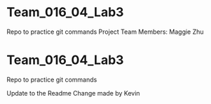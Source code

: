 # Team_016_04_Lab3
Repo to practice git commands 
Project Team Members:
Maggie Zhu
# Team_016_04_Lab3
Repo to practice git commands 

Update to the Readme
Change made by Kevin



